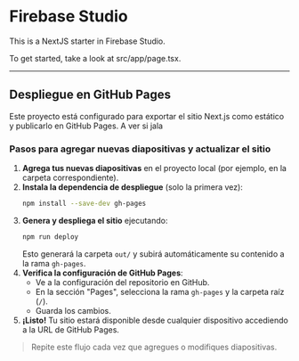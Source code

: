 # Firebase Studio

This is a NextJS starter in Firebase Studio.

To get started, take a look at src/app/page.tsx.

---

## Despliegue en GitHub Pages

Este proyecto está configurado para exportar el sitio Next.js como estático y publicarlo en GitHub Pages. A ver si jala

### Pasos para agregar nuevas diapositivas y actualizar el sitio

1. **Agrega tus nuevas diapositivas** en el proyecto local (por ejemplo, en la carpeta correspondiente).
2. **Instala la dependencia de despliegue** (solo la primera vez):
   ```bash
   npm install --save-dev gh-pages
   ```
3. **Genera y despliega el sitio** ejecutando:
   ```bash
   npm run deploy
   ```
   Esto generará la carpeta `out/` y subirá automáticamente su contenido a la rama `gh-pages`.
4. **Verifica la configuración de GitHub Pages**:
   - Ve a la configuración del repositorio en GitHub.
   - En la sección "Pages", selecciona la rama `gh-pages` y la carpeta raíz (`/`).
   - Guarda los cambios.
5. **¡Listo!** Tu sitio estará disponible desde cualquier dispositivo accediendo a la URL de GitHub Pages.

> Repite este flujo cada vez que agregues o modifiques diapositivas.
